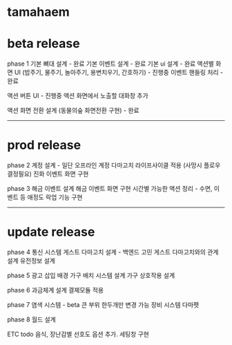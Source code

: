 # tamahaem

# beta release

phase 1
기본 뼈대 설계 - 완료
기본 이벤트 설계 - 완료
기본 ui 설계 - 완료
액션별 화면 UI (밥주기, 물주기, 놀아주기, 용변치우기, 간호하기) - 진행중
이벤트 핸들링 처리 - 완료

액션 버튼 UI - 진행중
액션 화면에서 노출할 대화창 추가

액션 화면 전환 설계 (동물의숲 화면전환 구현) - 완료


---

# prod release

phase 2
계정 설계 - 일단 오프라인 계정
다마고치 라이프사이클 적용 (사망시 플로우 결정필요)
진화 이벤트 화면 구현


phase 3
해금 이벤트 설계
해금 이벤트 화면 구현
시간별 가능한 액션 정리 - 수면, 이벤트 등
애정도 락업 기능 구현

---

# update release

phase 4
통신 시스템
게스트 다마고치 설계 - 백엔드 고민
게스트 다마고치와의 관계 설계
유전정보 설계


phase 5
광고 삽입
배경 가구 배치 시스템 설계
가구 상호작용 설계


phase 6
과금체계 설계
결졔모듈 적용


phase 7
염색 시스템 - beta 큰 부위 한두개만 변경 가능
장비 시스템
다마펫


phase 8
월드 설계


ETC todo
음식, 장난감별 선호도 옵션 추가.
세팅창 구현